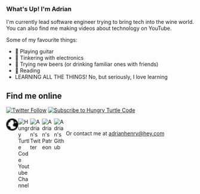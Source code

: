 ### What's Up! I'm Adrian
I'm currently lead software engineer trying to bring tech into the wine world. You can also find me making videos about technology on YouTube.

Some of my favourite things:
- 🎸 Playing guitar
- 🔌 Tinkering with electronics 
- 🍻 Trying new beers (or drinking familiar ones with friends)
- 📖 Reading
- LEARNING ALL THE THINGS! No, but seriously, I love learning

## Find me online

[![Twitter Follow](https://img.shields.io/twitter/follow/hungrytrtl?color=1DA1F2&logo=twitter&style=for-the-badge)](https://twitter.com/intent/follow?original_referer=https%3A%2F%2Fgithub.com%2Fadiman9&screen_name=hungrytrtl)
[![Subscribe to Hungry Turtle Code](https://img.shields.io/badge/youtube-%23FF0000.svg?&style=for-the-badge&logo=youtube&logoColor=white)](https://www.youtube.com/hungryturtledev?sub_confirmation=1)

[<img align="left" alt="hungryturtlecode.com" width="32px" src="https://raw.githubusercontent.com/iconic/open-iconic/master/svg/globe.svg" />][website]
[<img align="left" alt="Hungry Turtle Code Youtube Channel" width="32px" src="https://cdn.jsdelivr.net/npm/simple-icons@v3/icons/youtube.svg" />][youtube]
[<img align="left" alt="Adrian's Twitter" width="32px" src="https://cdn.jsdelivr.net/npm/simple-icons@v3/icons/twitter.svg" />][twitter]
[<img align="left" alt="Adrian's Patreon" width="32px" src="https://cdn.jsdelivr.net/npm/simple-icons@v3/icons/patreon.svg" />][patreon]
[<img align="left" alt="Adrian's Github" width="32px" src="https://cdn.jsdelivr.net/npm/simple-icons@v3/icons/github.svg" />][github]
</br>


Or contact me at adrianhenry@hey.com
<!--
**adiman9/adiman9** is a ✨ _special_ ✨ repository because its `README.md` (this file) appears on your GitHub profile.

Here are some ideas to get you started:

- 🔭 I’m currently working on ...
- 🌱 I’m currently learning ...
- 👯 I’m looking to collaborate on ...
- 🤔 I’m looking for help with ...
- 💬 Ask me about ...
- 📫 How to reach me: ...
- 😄 Pronouns: ...
- ⚡ Fun fact: ...
-->
[youtube]: https://www.youtube.com/hungryturtledev
[website]: https://hungryturtlecode.com
[twitter]: https://twitter.com/hungrytrtl
[patreon]: https://www.patreon.com/hungryturtlecode
[github]: https://github.com/adiman9
[github_htc]: https://github.com/HungryTurtleCode
